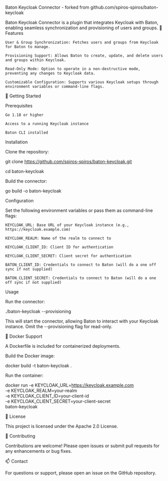 Baton Keycloak Connector - forked from github.com/spiros-spiros/baton-keycloak

Baton Keycloak Connector is a plugin that integrates Keycloak with Baton, enabling seamless synchronization and provisioning of users and groups.
🔧 Features

    User & Group Synchronization: Fetches users and groups from Keycloak for Baton to manage.

    Provisioning Support: Allows Baton to create, update, and delete users and groups within Keycloak.

    Read-Only Mode: Option to operate in a non-destructive mode, preventing any changes to Keycloak data.

    Customizable Configuration: Supports various Keycloak setups through environment variables or command-line flags.

🚀 Getting Started

Prerequisites

    Go 1.18 or higher

    Access to a running Keycloak instance

    Baton CLI installed

Installation

Clone the repository:

git clone https://github.com/spiros-spiros/baton-keycloak.git

cd baton-keycloak

Build the connector:

go build -o baton-keycloak

Configuration

Set the following environment variables or pass them as command-line flags:

    KEYCLOAK_URL: Base URL of your Keycloak instance (e.g., https://keycloak.example.com)

    KEYCLOAK_REALM: Name of the realm to connect to

    KEYCLOAK_CLIENT_ID: Client ID for authentication

    KEYCLOAK_CLIENT_SECRET: Client secret for authentication

    BATON_CLIENT_ID: Credentials to connect to Baton (will do a one off sync if not supplied)

    BATON_CLIENT_SECRET: Credentials to connect to Baton (will do a one off sync if not supplied)

Usage

Run the connector:

./baton-keycloak --provisioning

This will start the connector, allowing Baton to interact with your Keycloak instance. Omit the --provisioning flag for read-only.

🐳 Docker Support

A Dockerfile is included for containerized deployments.

Build the Docker image:

docker build -t baton-keycloak .

Run the container:

docker run -e KEYCLOAK_URL=https://keycloak.example.com \
           -e KEYCLOAK_REALM=your-realm \
           -e KEYCLOAK_CLIENT_ID=your-client-id \
           -e KEYCLOAK_CLIENT_SECRET=your-client-secret \
           baton-keycloak

📄 License

This project is licensed under the Apache 2.0 License.

🤝 Contributing

Contributions are welcome! Please open issues or submit pull requests for any enhancements or bug fixes.

📫 Contact

For questions or support, please open an issue on the GitHub repository.

